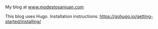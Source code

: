 My blog at www.modestosanjuan.com

This blog uses Hugo. Installation instructions: https://gohugo.io/getting-started/installing/
